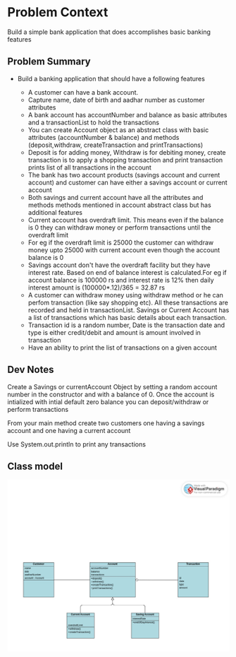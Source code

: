 # Problem Context
Build a simple bank application that does accomplishes basic banking features


## Problem Summary
- Build a banking application that should have a following features  
    
  - A customer can have a bank account. 
  - Capture name, date of birth and aadhar number as customer attributes
  - A bank account has accountNumber and balance as basic attributes and a transactionList to hold the transactions
  - You can create Account object as an abstract class with basic attributes (accountNumber & balance) and methods (deposit,withdraw, createTransaction and printTransactions)
  - Deposit is for adding money, Withdraw is for debiting money, create transaction is to apply a shopping transaction and print transaction prints list of all transactions in the account
  - The bank has two account products (savings account and current account) and customer can have either a savings account or current account
  - Both savings and current account have all the attributes and methods methods mentioned in account abstract class but has additional features
  - Current account has overdraft limit. This means even if the balance is 0 they can withdraw money or perform transactions until the overdraft limit
  - For eg if the overdraft limit is 25000 the customer can withdraw money upto 25000 with current account even though the account balance is 0
  - Savings account don't have the overdraft facility but they have interest rate. Based on end of balance interest is calculated.For eg if account balance is 100000 rs  and  interest rate is 12% then daily interest amount is (100000*.12)/365 = 32.87 rs
  - A customer can withdraw money using withdraw method or he can perfom transaction (like say shopping etc). All these transactions are recorded and held in transactionList. Savings or Current Account has a list of transactions which has basic details about each transaction.
  - Transaction id is a random number, Date is the transaction date and type is either credit/debit and amount is amount involved in transaction
  - Have an ability to print the list of transactions on a given account
 
 ## Dev Notes
   Create a Savings or currentAccount  Object by setting a random account number in the constructor and with a balance of 0. Once the account is intialized with intial default zero balance you can deposit/withdraw or perform transactions
   
   From your main method create two customers one having a savings account and one having a current account 
   
   Use System.out.println to print any transactions

 ## Class model
![alt text](https://github.com/upliftdev/Foundations/blob/main/Excercises/Assignment/Bank-System-V1.jpg)
  
  
